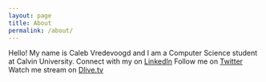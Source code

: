 ```yaml
---
layout: page
title: About
permalink: /about/
---
```

Hello! My name is Caleb Vredevoogd and I am a Computer Science student at
Calvin University.
Connect with my on [LinkedIn](https://www.linkedin.com/in/caleb-vredevoogd-71515a166/)
Follow me on [Twitter](https://twitter.com/DaCalebV1)
Watch me stream on [Dlive.tv](https://dlive.tv/DaCalebV1)
